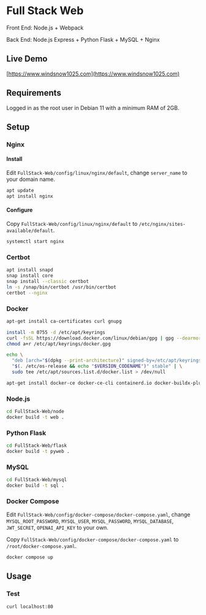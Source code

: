 # Full Stack Web

Front End: Node.js + Webpack

Back End: Node.js Express + Python Flask + MySQL + Nginx

## Live Demo

[https://www.windsnow1025.com](https://www.windsnow1025.com)

## Requirements

Logged in as the root user in Debian 11 with a minimum RAM of 2GB.

## Setup

### Nginx

#### Install

Edit `FullStack-Web/config/linux/nginx/default`, change `server_name` to your domain name.

```bash
apt update
apt install nginx
```

#### Configure

Copy `FullStack-Web/config/linux/nginx/default` to `/etc/nginx/sites-available/default`.

```bash
systemctl start nginx
```

### Certbot

```bash
apt install snapd
snap install core
snap install --classic certbot
ln -s /snap/bin/certbot /usr/bin/certbot
certbot --nginx
```

### Docker

```bash
apt-get install ca-certificates curl gnupg
```

```bash
install -m 0755 -d /etc/apt/keyrings
curl -fsSL https://download.docker.com/linux/debian/gpg | gpg --dearmor -o /etc/apt/keyrings/docker.gpg
chmod a+r /etc/apt/keyrings/docker.gpg
```

```bash
echo \
  "deb [arch="$(dpkg --print-architecture)" signed-by=/etc/apt/keyrings/docker.gpg] https://download.docker.com/linux/debian \
  "$(. /etc/os-release && echo "$VERSION_CODENAME")" stable" | \
  sudo tee /etc/apt/sources.list.d/docker.list > /dev/null
```

```bash
apt-get install docker-ce docker-ce-cli containerd.io docker-buildx-plugin docker-compose-plugin
```

### Node.js

```bash
cd FullStack-Web/node
docker build -t web .
```

### Python Flask

```bash
cd FullStack-Web/flask
docker build -t pyweb .
```

### MySQL

```bash
cd FullStack-Web/mysql
docker build -t sql .
```

### Docker Compose

Edit `FullStack-Web/config/docker-compose/docker-compose.yaml`, change `MYSQL_ROOT_PASSWORD`, `MYSQL_USER`, `MYSQL_PASSWORD`, `MYSQL_DATABASE`, `JWT_SECRET`, `OPENAI_API_KEY` to your own.

Copy `FullStack-Web/config/docker-compose/docker-compose.yaml` to `/root/docker-compose.yaml`.

```bash
docker compose up
```

## Usage

### Test

```bash
curl localhost:80
```
